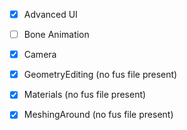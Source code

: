

- [x] Advanced UI
- [ ] Bone Animation
- [x] Camera
- [x] GeometryEditing (no fus file present)
- [x] Materials (no fus file present)
- [x] MeshingAround (no fus file present)


